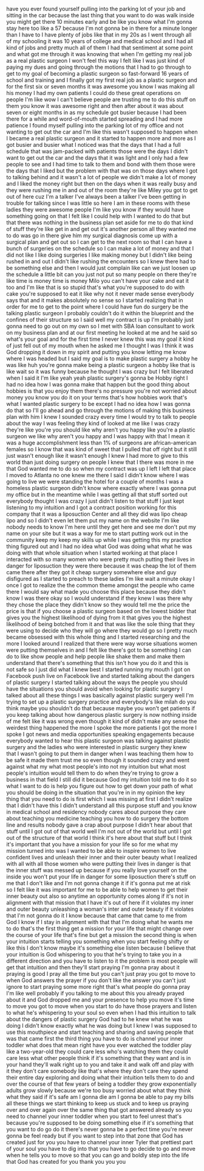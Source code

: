 
have you ever found yourself pulling
into the parking lot of your job and
sitting in the car because the last
thing that you want to do was walk
inside you might get there 10 minutes
early and be like you know what I&#39;m
gonna stay here too like a 57 because
I&#39;m not gonna be in there for a minute
longer than I have to I have plenty of
jobs like that in my 20s as I went
through all of my schooling it was 10
years of college and medical school and
I had all kind of jobs and pretty much
all of them I had that sentiment at some
point and what got me through it was
knowing that when I&#39;m getting my real
job as a real plastic surgeon I won&#39;t
feel this way I felt like I was just
kind of paying my dues and going through
the motions that I had to go through to
get to my goal of becoming a plastic
surgeon so fast-forward 16 years of
school and training and I finally got my
first real job as a plastic surgeon and
for the first six or seven months it was
awesome
you know I was making all his money I
had my own patients I could do these
great operations on people I&#39;m like wow
I can&#39;t believe people are trusting me
to do this stuff on them you know it was
awesome right and then after about it
was about seven or eight months in as my
schedule got busier because I had been
there for a while and word-of-mouth
started spreading and I had more
patience I found myself pulling into the
parking lot of my office and not wanting
to get out the car and I&#39;m like this
wasn&#39;t supposed to happen when I became
a real plastic surgeon and it started to
happen more and more as I got busier and
busier what I noticed was that the days
that I had a full schedule that was
jam-packed with patients those were the
days I didn&#39;t want to get out the car
and the days that it was light and I
only had a few people to see and I had
time to talk to them and bond with them
those were the days that I liked but the
problem with that was on those days
where I got to talking behind and it
wasn&#39;t a lot of people we didn&#39;t make a
lot of money and I liked the money right
but then on the days when it was really
busy and they were rushing me in and out
of the room they&#39;re like Miley you got
to get out of here cuz I&#39;m a talker I&#39;ve
always been a talker I&#39;ve been getting
in trouble for talking since I was
little so here I am in these rooms with
these ladies they were awesome people
I&#39;m like you know if they would have
something going on that I felt like I
could help with I wanted to do that but
that there was nothing in the business
plan set aside for me to do that kind of
stuff they&#39;re like get in and get out
it&#39;s another person
all they wanted me to do was go in there
give him my surgical diagnosis come up
with a surgical plan and get out so I
can get to the next room so that I can
have a bunch of surgeries on the
schedule so I can make a lot of money
and that I did not like I like doing
surgeries I like making money but I
didn&#39;t like being rushed in and out I
didn&#39;t like rushing the encounters so I
knew there had to be something else and
then I would just complain like can we
just loosen up the schedule a little bit
can you just not put so many people on
there they&#39;re like time is money time is
money Milo you can&#39;t have your cake and
eat it too and I&#39;m like that is so
stupid that&#39;s what you&#39;re supposed to do
with cake
you&#39;re supposed to eat it like why not
it never made sense everybody says that
and it makes absolutely no sense
so I started realizing that in order for
me to get to the point where I could
have fun do surgery be the talking
plastic surgeon I probably couldn&#39;t do
it within the blueprint and the confines
of their structure so I said well my
contract is up I&#39;m probably just gonna
need to go out on my own so I met with
SBA loan consultant to work on my
business plan and at our first meeting
he looked at me and he said so what&#39;s
your goal
and for the first time I never knew this
was my goal it kind of just fell out of
my mouth when he asked me I thought I
was I think it was God dropping it down
in my spirit and putting you know
letting me know where I was headed but I
said my goal is to make plastic surgery
a hobby he was like huh
you&#39;re gonna make being a plastic
surgeon a hobby like that is like wait
so it was funny because he thought I was
crazy but I felt liberated when I said
it I&#39;m like yeah yeah plastic surgery&#39;s
gonna be Hobby right I had no idea how I
was gonna make that happen but the good
thing about hobbies is that you enjoy
them there&#39;s no pressure you&#39;re not
worried about money you know you do it
on your terms
that&#39;s how hobbies work that&#39;s what I
wanted plastic surgery to be except I
had no idea how I was gonna do that
so I&#39;ll go ahead and go through the
motions of making this business plan
with him I knew I sounded crazy every
time I would try to talk to people about
the way I was feeling they kind of
looked at me like I was crazy
they&#39;re like you&#39;re you should like why
aren&#39;t you happy like you&#39;re a plastic
surgeon we like why aren&#39;t you happy and
I was happy with that I mean it was a
huge accomplishment less than 1% of
surgeons are african-american females so
I know that was kind of sweet that I
pulled that off right but it still just
wasn&#39;t enough like it wasn&#39;t enough I
knew I had more to give to this world
than just doing surgery on people I knew
that I there was more in me that God
wanted me to do so when my contract was
up I left I left that place I moved to
Atlanta no one knew me there I said I
didn&#39;t know where I was going to live we
were standing the hotel for a couple of
months I was a homeless plastic surgeon
didn&#39;t know where exactly where I was
gonna put my office but in the meantime
while I was getting all that stuff
sorted out everybody thought I was crazy
I just didn&#39;t listen to that stuff I
just kept listening to my intuition and
I got a contract position working for
this company that it was a liposuction
Center and all they did was lipo cheap
lipo and so I didn&#39;t even let them put
my name on the website I&#39;m like nobody
needs to know I&#39;m here until they get
here and see me don&#39;t put my name on
your site but it was a way for me to
start putting work out in the community
keep my keep my skills up while I was
getting this my practice thing figured
out and I had no idea what God was doing
what what he was doing with that whole
situation when I started working at that
place I interacted with so many women
who were pretty much putting their lives
in danger for liposuction they were
there because it was cheap the lot of
them came there after they got it cheap
surgery somewhere else and guy
disfigured as I started to preach to
these ladies I&#39;m like wait a minute okay
I once I got to realize the the common
theme amongst the people who came there
I would say what made you choose this
place because they didn&#39;t know I was
there okay so I would understand if they
knew I was there why they chose the
place they didn&#39;t know so they would
tell me the price the price is that if
you choose a plastic surgeon based on
the lowest bidder that gives you the
highest likelihood of dying from it that
gives you the highest likelihood of
being botched from it and that was like
the sole thing that they were using to
decide who they will go where they would
go so I pretty much became obsessed with
this whole thing and I started
researching and the more I looked around
I realized that there were way worse
situations women were putting themselves
in and I felt like there&#39;s got to be
something I can do to like show people
and help people like shake them and make
them understand that there&#39;s something
that this isn&#39;t how you do it and this
is not safe so I just did what I knew
best I started running my mouth I got on
Facebook
push live on Facebook live and started
talking about the dangers of plastic
surgery I started talking about the ways
the people you should have the
situations you should avoid when looking
for plastic surgery I talked about all
these things I was basically against
plastic surgery well I&#39;m trying to set
up a plastic surgery practice and
everybody&#39;s like milah do you think
maybe you shouldn&#39;t do that because
maybe you won&#39;t get patients if you keep
talking about how dangerous plastic
surgery is now nothing inside of me felt
like it was wrong even though it kind of
didn&#39;t make any sense the weirdest thing
happened the more I spoke the more
patients I got the more I spoke I got
news and media opportunities speaking
engagements because everybody wanted to
hear this plastic surgeon was talking
against plastic surgery and the ladies
who were interested in plastic surgery
they knew that I wasn&#39;t going to put
them in danger when I was teaching them
how to be safe it made them trust me so
even though it sounded crazy and went
against what my what most people&#39;s into
not my intuition but what most people&#39;s
intuition would tell them to do when
they&#39;re trying to grow a business in
that field I still did it because God my
intuition told me to do it so what I
want to do is help you figure out how to
get down your path of what you should be
doing in the situation that you&#39;re in
in my opinion the key thing that you
need to do is first which I was missing
at first I didn&#39;t realize that I didn&#39;t
have this I didn&#39;t understand all this
purpose stuff and you know in medical
school and residency nobody cares about
purpose they care about teaching you
medicine teaching you how to do surgery
the bottom line and results nobody gave
a crap about purpose I didn&#39;t hear about
that stuff until I got out of that world
well I&#39;m not out of the world but until
I got out of the structure of that world
I think it&#39;s here about that stuff but I
think it&#39;s important that you have a
mission for your life so for me what my
mission turned into was I wanted to be
able to inspire women to live confident
lives and unleash their inner and their
outer beauty what I realized with all
with all those women who were putting
their lives in danger is that the inner
stuff was messed up because if you
really love yourself on the inside you
won&#39;t put your life in danger for some
liposuction there&#39;s stuff on me that I
don&#39;t like and I&#39;m not gonna change it
if it&#39;s gonna put me at risk so I felt
like it was important for me to be able
to help women to get their inner beauty
out also so anytime an opportunity comes
along if it&#39;s not in alignment with that
mission that I have it&#39;s out of here if
it violates my inner and outer beauty
unleashing a woman&#39;s inter and outer
beauty if it violates that I&#39;m not gonna
do it
I know because that came that came to me
from God I know if I stay in alignment
with that that I&#39;m doing what he wants
me to do that&#39;s the first thing get a
mission for your life that might change
over the course of your life that&#39;s fine
but get a mission the second thing is
when your intuition starts telling you
something when you start feeling shifty
or like this I don&#39;t know maybe it&#39;s
something else listen because I believe
that your intuition is God whispering to
you that he&#39;s trying to take you in a
different direction and you have to
listen to it the problem is most people
will get that intuition and then they&#39;ll
start praying I&#39;m gonna pray about it
praying is good I pray all the time but
you can&#39;t just pray you got to move to
when God answers the prayer if you don&#39;t
like the answer you can&#39;t just ignore to
start praying some more right that&#39;s
what people do
gonna pray I&#39;m like well probably if you
talking to me about this you already
prayed about it and God dropped me and
your presence to help you move it&#39;s time
to move you got to move when you start
to do have those prayers and listen to
what he&#39;s whispering to your soul so
even when I had this intuition to talk
about the dangers of plastic surgery God
had to he knew what he was doing I
didn&#39;t know exactly what he was doing
but I knew I was supposed to use this
mouthpiece and start teaching and
sharing and saving people that was that
came first the third thing you have to
do is channel your inner toddler what
does that mean right have you ever
watched the toddler play like a
two-year-old they could care less who&#39;s
watching them they could care less what
other people think if it&#39;s something
that they want and is in your hand
they&#39;ll walk right up to you and take it
and walk off and play with it they don&#39;t
care somebody like that&#39;s where they
don&#39;t care they spend their entire day
exploring and doing what their intuition
tells them to do and over the course of
that few years of being a toddler they
grow exponentially adults grow slowly
because we&#39;re too busy worried about
what they think what they said if it&#39;s
safe am I gonna die
am I gonna be able to pay my bills all
these things we start thinking to keep
us stuck and to keep us praying over and
over again over the same thing that got
answered already so you need to channel
your inner toddler when you start to
feel unrest that&#39;s because you&#39;re
supposed to be doing something else if
it&#39;s something that you want to do go do
it there&#39;s never gonna be a perfect time
you&#39;re never gonna be feel ready but if
you want to step into that zone that God
has created just for you you have to
channel your inner Tyler that prettiest
part of your soul you have to dig into
that you have to go decide to go and
move when he tells you to move so that
you can go and boldly step into the life
that God has created for you thank you
you
you
